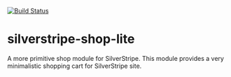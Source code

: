 [![Build Status](https://travis-ci.org/shoaibali/silverstripe-shop-lite.svg?branch=master)](https://travis-ci.org/shoaibali/silverstripe-shop-lite)

# silverstripe-shop-lite
A more primitive shop module for SilverStripe. This module provides a very minimalistic shopping cart for SilverStripe site.
